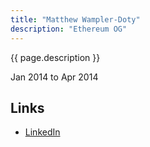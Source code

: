 ```yaml
---
title: "Matthew Wampler-Doty"
description: "Ethereum OG"
---
```


{{ page.description }}

Jan 2014 to Apr 2014

## Links
- [LinkedIn](https://www.linkedin.com/in/matthew-wampler-doty-42583b19/)
